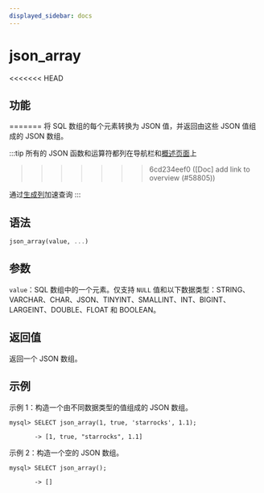 ```yaml
---
displayed_sidebar: docs
---
```


# json_array

<<<<<<< HEAD
## 功能
=======
将 SQL 数组的每个元素转换为 JSON 值，并返回由这些 JSON 值组成的 JSON 数组。

:::tip
所有的 JSON 函数和运算符都列在导航栏和[概述页面](../overview-of-json-functions-and-operators.md)上
>>>>>>> 6cd234eef0 ([Doc] add link to overview (#58805))

通过[生成列](../../../sql-statements/generated_columns.md)加速查询
:::

## 语法

```Haskell
json_array(value, ...)
```

## 参数

`value`：SQL 数组中的一个元素。仅支持 `NULL` 值和以下数据类型：STRING、VARCHAR、CHAR、JSON、TINYINT、SMALLINT、INT、BIGINT、LARGEINT、DOUBLE、FLOAT 和 BOOLEAN。

## 返回值

返回一个 JSON 数组。

## 示例

示例 1：构造一个由不同数据类型的值组成的 JSON 数组。

```plaintext
mysql> SELECT json_array(1, true, 'starrocks', 1.1);

       -> [1, true, "starrocks", 1.1]
```

示例 2：构造一个空的 JSON 数组。

```plaintext
mysql> SELECT json_array();

       -> []
```